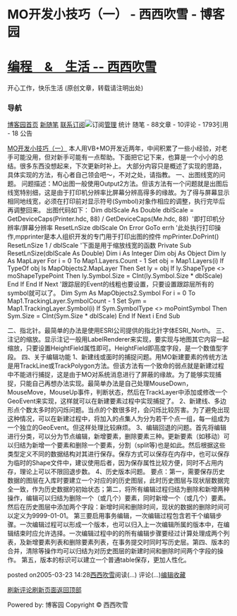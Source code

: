 
# MO开发小技巧（一） - 西西吹雪 - 博客园
# [编程　&　生活      --       西西吹雪](https://www.cnblogs.com/watsonyin/)
开心工作，快乐生活  (原创文章，转载请注明出处)

### 导航
[博客园](https://www.cnblogs.com/)[首页](https://www.cnblogs.com/watsonyin/)
[新随笔](https://i.cnblogs.com/EditPosts.aspx?opt=1)
[联系](https://msg.cnblogs.com/send/%E8%A5%BF%E8%A5%BF%E5%90%B9%E9%9B%AA)[订阅](https://www.cnblogs.com/watsonyin/rss)![订阅](//www.cnblogs.com/images/xml.gif)[管理](https://i.cnblogs.com/)
统计
随笔 -		88文章 -		10评论 -		1793引用 -		18
公告

[MO开发小技巧（一）](https://www.cnblogs.com/watsonyin/archive/2005/03/23/124116.html)
本人用VB+MO开发近两年，中间积累了一些小经验，对老手可能没用，但对新手可能有一点帮助。下面把它记下来，也算是一个小小的总结。很多东西没想起来，下次更新时补上。 大部分内容只是概述了实现的思路，具体实现的方法，有心者自己领会吧～，不对之处，请指教。
一、出图线宽的问题。
问题描述：MO出图一般使用Output2方法。但该方法有一个问题就是出图后线宽特别细，这是由于打印机分辨率比屏幕分辨高得多的缘故。为了得与屏幕显示相同地线宽，必须在打印前对显示符号(Symbol)对象作相应的调整，执行完毕后再调整回来。
出图代码如下：
Dim dblScale As Double
dblScale = GetDeviceCaps(Printer.hdc, 88) / GetDeviceCaps(Me.hdc, 88)  '即打印机分辨率/屏幕分辨率
ResetLnSize dblScale
On Error GoTo errh
'此处执行打印操作,mpprinter是本人组织开发的专门用于打印出图的控件
mpPrinter.DoPrint()
ResetLnSize 1 / dblScale
'下面是用于缩放线宽的函数
Private Sub ResetLnSize(dblScale As Double)
Dim i As Integer
Dim obj As Object
Dim ly As MapLayer
For i = 0 To Map1.Layers.Count - 1
Set obj = Map1.Layers(i)
If TypeOf obj Is MapObjects2.MapLayer Then
Set ly = obj
If ly.ShapeType <> moShapeTypePoint Then
ly.Symbol.Size = CInt(ly.Symbol.Size * dblScale)
End If
End If
Next
'跟踪层的Event的线粗也要设置，只要设置跟踪层所有的symbol就可以了。
Dim Sym As MapObjects2.Symbol
For i = 0 To Map1.TrackingLayer.SymbolCount - 1
Set Sym = Map1.TrackingLayer.Symbol(i)
If Sym.SymbolType <> moPointSymbol Then
Sym.Size = CInt(Sym.Size * dblScale)
End If
Next i
End Sub

二、指北针。最简单的办法是使用ESRI公司提供的指北针字体ESRI_North。
三、注记的缩放。显示注记一般用LabelRenderer来实现，要实现与地图其它内容一起缩放，只要设置HeightField属性即可。HeightField即高度字段，是一个数值型字段。
四、关于编辑功能
1、新建线或面时的捕捉问题。用MO新建要素的传统方法是用TrackLine或TrackPolygon方法。但该方法有一个致命的弱点就是新建过程中不能进行捕捉，这是由于MO对系统消息进行了屏蔽的缘故。为了能够实现捕捉，只能自己再想办法实现。最简单办法是自己处理MouseDown，MouseMove，MouseUp事件，判断状态，然后在TrackLayer中添加或修改一个GeoEvent来实现，这样就可以在新建要素过程中实现捕捉了。
2、新建线、多边形点个数太多时的闪烁问题。当点的个数很多时，会闪烁比较厉害。为了避免出现这种情况，可以在新建过程中，将加入的点集人为分为若干个点一组，每一组成为一个独立的GeoEvent。但这样处理比较麻烦。
3、编辑回退的问题。首先将编辑进行分类，可以分为节点编辑，新增要素，删除要素三种。更新要素（如移动）可以归结为新增一个要素和删除一个要素，分割（split等)也是如此。然后根据这些类型定义不同的数据结构对其进行保存。保存方式可以保存在内存中，也可以保存为临时的Shape文件中，建议使用后者，因为保存属性比较方便，同时不占用内存，理论上可以不限回退步数。
4、历史版本问题。 要点：第一，需要保存历史数据的图层在入库时要建立一个对应的的历史图层，此时历史图层与现状层数据完全一致，作为历史数据的初始状态；第二，将所有编辑过程归结为删除和新增两种操作，编辑可以归结为删除一个（或几个）要素，同时新增一个（或几个）要素。然后在历史图层中添加两个字段：新增时间和删除时间，现状的数据的删除时间可以定义为9999-01-01。 第三要启用事务编辑，一次编辑过程包含若干个编辑步骤。一次编辑过程可以形成一个版本，也可以归入上一次编辑所属的版本中，在编辑结束时应允许选择。一次编辑过程中的的所有编辑步骤要经过计算处理成两个列表，及新增要素列表和删除要素列表，在事务提交时同时写历史层。第四、版本的合并，清除等操作均可以归结为对历史图层的新建时间和删除时间两个字段的操作。 第五，版本的标识可以建立一个普通table保存，更加人性化。







posted on2005-03-23 14:28[西西吹雪](https://www.cnblogs.com/watsonyin/)阅读(...) 评论(...)[编辑](https://i.cnblogs.com/EditPosts.aspx?postid=124116)[收藏](#)


[刷新评论](javascript:void(0);)[刷新页面](#)[返回顶部](#top)






Powered by:
博客园
Copyright © 西西吹雪
